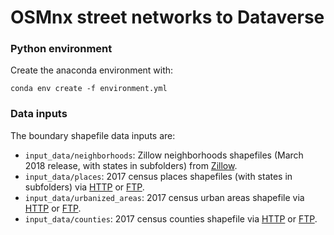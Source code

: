 # OSMnx street networks to Dataverse

### Python environment

Create the anaconda environment with:

```
conda env create -f environment.yml
```

### Data inputs

The boundary shapefile data inputs are:

  - `input_data/neighborhoods`: Zillow neighborhoods shapefiles (March 2018 release, with states in subfolders) from [Zillow](https://www.zillow.com/howto/api/neighborhood-boundaries.htm).
  - `input_data/places`: 2017 census places shapefiles (with states in subfolders) via [HTTP](https://www.census.gov/cgi-bin/geo/shapefiles/index.php?year=2017&layergroup=Places) or [FTP](ftp://ftp2.census.gov/geo/tiger/TIGER2017/PLACE).
  - `input_data/urbanized_areas`: 2017 census urban areas shapefile via [HTTP](https://www.census.gov/cgi-bin/geo/shapefiles/index.php?year=2017&layergroup=Urban+Areas) or [FTP](ftp://ftp2.census.gov/geo/tiger/TIGER2017/UAC).
  - `input_data/counties`: 2017 census counties shapefile via [HTTP](https://www.census.gov/cgi-bin/geo/shapefiles/index.php?year=2017&layergroup=Counties+%28and+equivalent%29) or [FTP](ftp://ftp2.census.gov/geo/tiger/TIGER2017/COUNTY).
